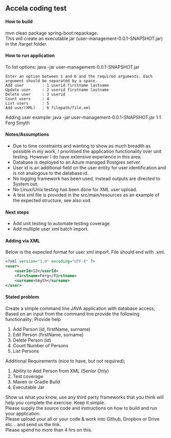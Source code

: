 ## Accela coding test
#### How to build
mvn clean package spring-boot:repackage.  
This will create an executable jar (user-management-0.0.1-SNAPSHOT.jar) in the /target folder.
#### How to run application
To list options: java -jar user-management-0.0.1-SNAPSHOT.jar
```
Enter an option between 1 and 6 and the required arguments. Each argument should be separated by a space.
Add user        : 1 userid firstname lastname
Update user     : 2 userid firstname lastname
Delete user     : 3 userid
Count users     : 4
List users      : 5
Add user(XML)   : 6 filepath/file.xml
```
Adding user example: java -jar user-management-0.0.1-SNAPSHOT.jar 1 1 Ferg Smyth

#### Notes/Assumptions
* Due to time constraints and wanting to show as much breadth as possible in my work, I prioritised the application functionality over unit testing. However I do have extensive experience in this area.
* Database is deployed to an Azure managed Postgres server.
* User id is an additional field on the user entity for user identification and is not analogous to the database id.
* No logging framework has been used, instead outputs are directed to System.out.
* No Linux/Unix testing has been done for XML user upload.
* A test xml file is provided in the src/main/resources as an example of the expected structure, see also xsd.
#### Next steps
* Add unit testing to automate testing coverage.
* Add multiple user xml batch import.
#### Adding via XML
Below is the expected format for user xml import.
File should end with .xml.
```xml
<?xml version="1.0" encoding="UTF-8" ?>
<user>
    <userId>12</userId>
    <firstname>Ferg</firstname>
    <surname>Smyth</surname>
</user>
```
#### Stated problem
Create a simple command line JAVA application with database access;
Based on an input from the command line provide the following functionality;
Provide help

1. Add Person (id, firstName, surname)
2. Edit Person (firstName, surname)
3. Delete Person (id)
4. Count Number of Persons
5. List Persons

Additional Requirements (nice to have, but not required);

1. Ability to Add Person from XML (Senior Only)
2. Test coverage
3. Maven or Gradle Build
4. Executable Jar

Show us what you know, use any third party frameworks that you think will help you complete the exercise. Keep it simple.  
Please supply the source code and instructions on how to build and run your application.  
Please upload your all or your code & work into Github, Dropbox or Drive etc... and send us the link.  
Please spend no more than 4 hrs on this.


